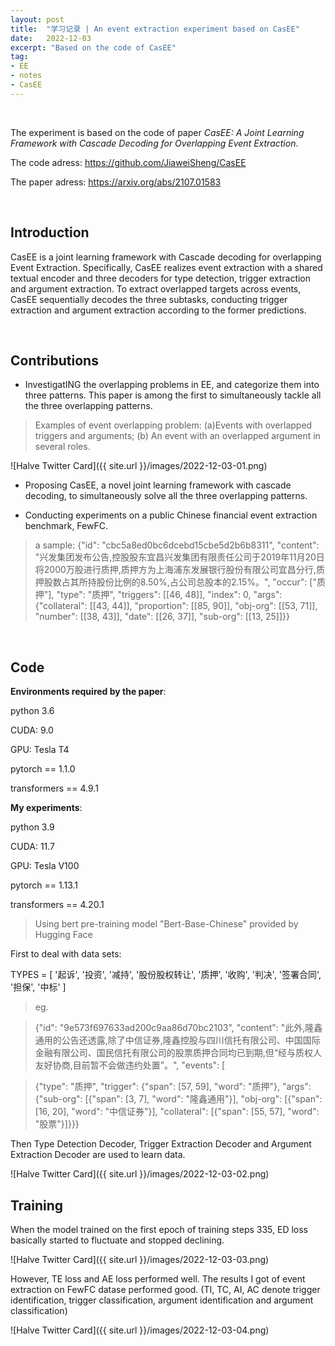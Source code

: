 ```yaml
---
layout: post
title:  "学习记录 | An event extraction experiment based on CasEE"
date:   2022-12-03
excerpt: "Based on the code of CasEE"
tag:
- EE
- notes
- CasEE
---
```


<br/>

The experiment is based on the code of paper *CasEE: A Joint Learning Framework with Cascade Decoding for Overlapping Event Extraction*.

The code adress: https://github.com/JiaweiSheng/CasEE

The paper adress: https://arxiv.org/abs/2107.01583

<br/>

## Introduction

CasEE is a joint learning framework with Cascade decoding for overlapping Event Extraction. Specifically, CasEE realizes event extraction with a shared textual encoder and three decoders for type detection, trigger extraction and argument extraction. To extract overlapped targets across events, CasEE sequentially decodes the three subtasks, conducting trigger extraction and argument extraction according to the former predictions.

<br/>

## Contributions

* InvestigatING the overlapping problems in EE, and categorize them into three patterns. This paper is among the first to simultaneously tackle all the three overlapping patterns.

> Examples of event overlapping problem: (a)Events with overlapped triggers and arguments; (b) An event with an overlapped argument in several roles.

![Halve Twitter Card]({{ site.url }}/images/2022-12-03-01.png)

* Proposing CasEE, a novel joint learning framework with cascade decoding, to simultaneously solve all the three overlapping patterns.

* Conducting experiments on a public Chinese financial event extraction benchmark, FewFC.

> a sample:
> {"id": "cbc5a8ed0bc6dcebd15cbe5d2b6b8311", "content": "兴发集团发布公告,控股股东宜昌兴发集团有限责任公司于2019年11月20日将2000万股进行质押,质押方为上海浦东发展银行股份有限公司宜昌分行,质押股数占其所持股份比例的8.50%,占公司总股本的2.15%。", "occur": ["质押"], "type": "质押", "triggers": [[46, 48]], "index": 0, "args": {"collateral": [[43, 44]], "proportion": [[85, 90]], "obj-org": [[53, 71]], "number": [[38, 43]], "date": [[26, 37]], "sub-org": [[13, 25]]}}

<br/>

## Code
**Environments required by the paper**:

python 3.6

CUDA: 9.0

GPU: Tesla T4

pytorch == 1.1.0

transformers == 4.9.1

**My experiments**:

python 3.9

CUDA: 11.7

GPU: Tesla V100

pytorch == 1.13.1

transformers == 4.20.1

> Using  bert pre-training model "Bert-Base-Chinese" provided by Hugging Face

First to deal with data sets: 

TYPES = [ '起诉', '投资', '减持', '股份股权转让', '质押', '收购', '判决', '签署合同', '担保', '中标' ]

> eg.

> {"id": "9e573f697633ad200c9aa86d70bc2103", "content": "此外,隆鑫通用的公告还透露,除了中信证券,隆鑫控股与四川信托有限公司、中国国际金融有限公司、国民信托有限公司的股票质押合同均已到期,但“经与质权人友好协商,目前暂不会做违约处置”。", "events": [

> {"type": "质押", "trigger": {"span": [57, 59], "word": "质押"}, "args": {"sub-org": [{"span": [3, 7], "word": "隆鑫通用"}], "obj-org": [{"span": [16, 20], "word": "中信证券"}], "collateral": [{"span": [55, 57], "word": "股票"}]}}}

Then Type Detection Decoder, Trigger Extraction Decoder and Argument Extraction Decoder are used to learn data.

![Halve Twitter Card]({{ site.url }}/images/2022-12-03-02.png)

## Training

When the model trained on the first epoch of training steps 335, ED loss basically started to fluctuate and stopped declining. 

![Halve Twitter Card]({{ site.url }}/images/2022-12-03-03.png)

However, TE loss and AE loss performed well. The results I got of event extraction on FewFC datase performed good. (TI, TC, AI, AC denote trigger identification, trigger
classification, argument identification and argument classification)

![Halve Twitter Card]({{ site.url }}/images/2022-12-03-04.png)


